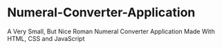 # Numeral-Converter-Application
A Very Small, But Nice Roman Numeral Converter Application Made With HTML, CSS and JavaScript
